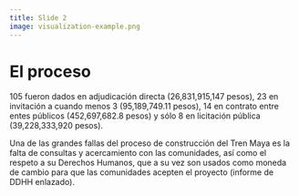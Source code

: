 ```yaml
---
title: Slide 2
image: visualization-example.png
---
```


# El proceso

105 fueron dados en adjudicación directa (26,831,915,147 pesos), 23 en invitación a cuando menos 3 (95,189,749.11 pesos), 14 en contrato entre entes públicos (452,697,682.8 pesos) y sólo 8 en licitación pública (39,228,333,920 pesos). 

Una de las grandes fallas del proceso de construcción del Tren Maya es la falta de consultas y acercamiento con las comunidades, así como el respeto a su Derechos Humanos, que a su vez son usados como moneda de cambio para que las comunidades acepten el proyecto (informe de DDHH enlazado).
